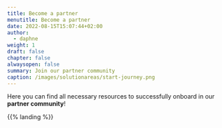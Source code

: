 ```yaml
---
title: Become a partner
menutitle: Become a partner
date: 2022-08-15T15:07:44+02:00
author:
  - daphne
weight: 1
draft: false
chapter: false
alwaysopen: false
summary: Join our partner community
caption: /images/solutionareas/start-journey.png
---
```


Here you can find all necessary resources to successfully onboard in our **partner community**!

{{% landing %}}